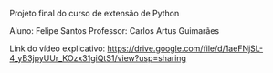 Projeto final do curso de extensão de Python

Aluno: Felipe Santos
Professor: Carlos Artus Guimarães

Link do vídeo explicativo:
https://drive.google.com/file/d/1aeFNjSL-4_yB3jpyUUr_KOzx31giQtS1/view?usp=sharing

